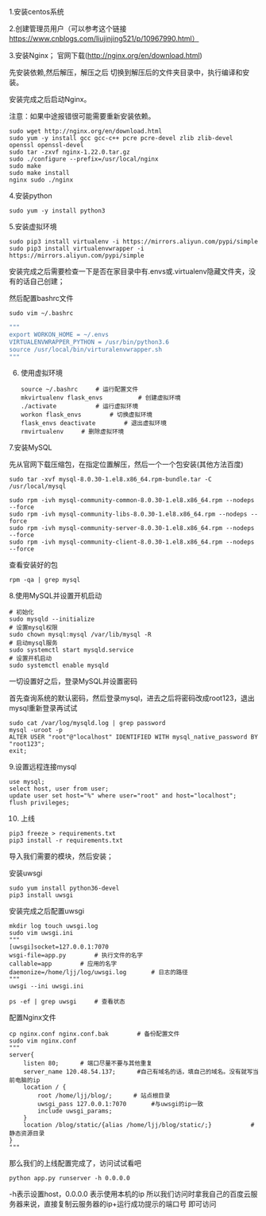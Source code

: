 1.安装centos系统

2.创建管理员用户（可以参考这个链接 https://www.cnblogs.com/liujinjing521/p/10967990.html）

3.安装Nginx； 官网下载(http://nginx.org/en/download.html)

   先安装依赖,然后解压，解压之后  切换到解压后的文件夹目录中，执行编译和安装。

安装完成之后启动Nginx。

注意：如果中途报错很可能需要重新安装依赖。

```shell
sudo wget http://nginx.org/en/download.html
sudo yum -y install gcc gcc-c++ pcre pcre-devel zlib zlib-devel openssl openssl-devel
sudo tar -zxvf nginx-1.22.0.tar.gz
sudo ./configure --prefix=/usr/local/nginx
sudo make
sudo make install
nginx sudo ./nginx
```

4.安装python

```shell
sudo yum -y install python3
```

5.安装虚拟环境

```shell
sudo pip3 install virtualenv -i https://mirrors.aliyun.com/pypi/simple
sudo pip3 install virtualenvwrapper -i https://mirrors.aliyun.com/pypi/simple
```

安装完成之后需要检查一下是否在家目录中有.envs或.virtualenv隐藏文件夹，没有的话自己创建；

然后配置bashrc文件

```shell
sudo vim ~/.bashrc
```

```bash
"""
export WORKON_HOME = ~/.envs
VIRTUALENVWRAPPER_PYTHON = /usr/bin/python3.6
source /usr/local/bin/virturalenvwrapper.sh
"""
```

6. 使用虚拟环境

   ```
   source ~/.bashrc		# 运行配置文件
   mkvirtualenv flask_envs			# 创建虚拟环境
   ./activate			# 运行虚拟环境
   workon flask_envs		# 切换虚拟环境
   flask_envs deactivate		# 退出虚拟环境
   rmvirtualenv		# 删除虚拟环境
   ```

   

7.安装MySQL

先从官网下载压缩包，在指定位置解压，然后一个一个包安装(其他方法百度)

```shell
sudo tar -xvf mysql-8.0.30-1.el8.x86_64.rpm-bundle.tar -C /usr/local/mysql

sudo rpm -ivh mysql-community-common-8.0.30-1.el8.x86_64.rpm --nodeps --force
sudo rpm -ivh mysql-community-libs-8.0.30-1.el8.x86_64.rpm --nodeps --force 
sudo rpm -ivh mysql-community-server-8.0.30-1.el8.x86_64.rpm --nodeps --force
sudo rpm -ivh mysql-community-client-8.0.30-1.el8.x86_64.rpm --nodeps --force
```

查看安装好的包

```shell
rpm -qa | grep mysql
```



8.使用MySQL并设置开机启动

```shell
# 初始化
sudo mysqld --initialize
# 设置mysql权限
sudo chown mysql:mysql /var/lib/mysql -R
# 启动mysql服务
sudo systemctl start mysqld.service
# 设置开机启动
sudo systemctl enable mysqld
```

一切设置好之后，登录MySQL并设置密码

首先查询系统的默认密码，然后登录mysql，进去之后将密码改成root123，退出mysql重新登录再试试

```shell
sudo cat /var/log/mysqld.log | grep password
mysql -uroot -p
ALTER USER "root"@"localhost" IDENTIFIED WITH mysql_native_password BY "root123";
exit;
```

9.设置远程连接mysql

```mysql
use mysql;
select host, user from user;
update user set host="%" where user="root" and host="localhost";
flush privileges;
```

10. 上线

```shell
pip3 freeze > requirements.txt
pip3 install -r requirements.txt
```

导入我们需要的模块，然后安装；

安装uwsgi

```
sudo yum install python36-devel
pip3 install uwsgi
```

安装完成之后配置uwsgi

```
mkdir log touch uwsgi.log
sudo vim uwsgi.ini
"""
[uwsgi]socket=127.0.0.1:7070
wsgi-file=app.py		# 执行文件的名字
callable=app		# 应用的名字
daemonize=/home/ljj/log/uwsgi.log		# 日志的路径
"""
uwsgi --ini uwsgi.ini

ps -ef | grep uwsgi		# 查看状态
```

配置Nginx文件

```
cp nginx.conf nginx.conf.bak		# 备份配置文件
sudo vim nginx.conf
"""
server{
	listen 80;		# 端口尽量不要与其他重复
	server_name 120.48.54.137;		#自己有域名的话，填自己的域名。没有就写当前电脑的ip
	location / {
		root /home/ljj/blog/;      # 站点根目录
		uwsgi_pass 127.0.0.1:7070		#与uwsgi的ip一致
		include uwsgi_params;
	}
	location /blog/static/{alias /home/ljj/blog/static/;}			#静态资源目录
}
"""
```



那么我们的上线配置完成了，访问试试看吧

```
python app.py runserver -h 0.0.0.0
```

-h表示设置host，0.0.0.0 表示使用本机的ip 所以我们访问时拿我自己的百度云服务器来说，直接复制云服务器的ip+运行成功提示的端口号 即可访问





























































































